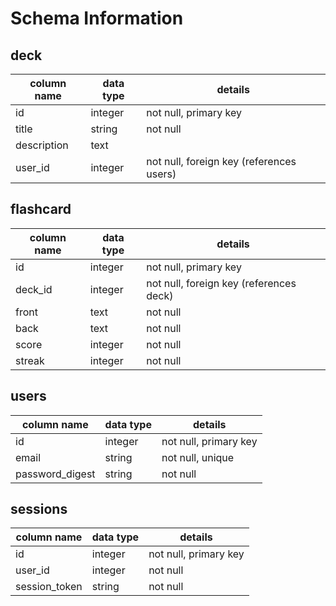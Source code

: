 # Schema Information


## deck
column name | data type | details
------------|-----------|-----------------------
id          | integer   | not null, primary key
title       | string    | not null
description | text      | 
user_id     | integer   | not null, foreign key (references users)

## flashcard
column name | data type | details
------------|-----------|-----------------------
id          | integer   | not null, primary key
deck_id     | integer   | not null, foreign key (references deck)
front       | text      | not null
back        | text      | not null
score       | integer   | not null 
streak      | integer   | not null



## users
column name     | data type | details
----------------|-----------|-----------------------
id              | integer   | not null, primary key
email           | string    | not null, unique
password_digest | string    | not null


## sessions
column name     | data type | details
----------------|-----------|-----------------------
id              | integer   | not null, primary key
user_id         | integer   | not null
session_token   | string    | not null



